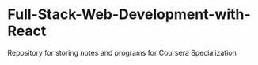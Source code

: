 # Full-Stack-Web-Development-with-React
Repository for storing notes and programs for Coursera Specialization
